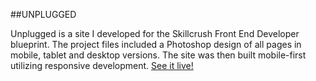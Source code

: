##UNPLUGGED

Unplugged is a site I developed for the Skillcrush Front End Developer blueprint. The project files included a Photoshop design of all pages in mobile, tablet and desktop versions. The site was then built mobile-first utilizing responsive development. [See it live!](https://cdn.rawgit.com/skiddhubbard/unplugged/master/index.html)
